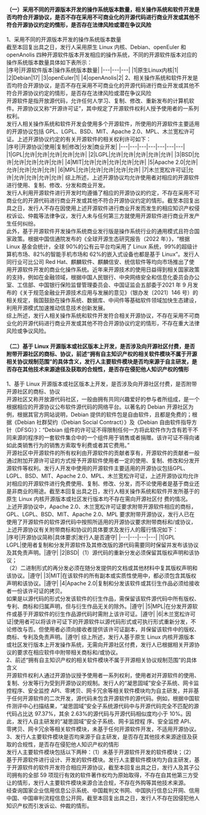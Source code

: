 #### （一）采用不同的开源版本开发的操作系统版本数量，相关操作系统和软件开发是否均符合开源协议，是否不存在采用不可商业化的开源代码进行商业开发或其他不符合开源协议约定的情形，是否存在法律风险或潜在争议风险  
1、采用不同的开源版本开发的操作系统版本数量  
截至本回复出具之日，发行人采用原生 Linux 内核、Debian、openEuler 和openAnolis 四种开源软件版本开发相应的操作系统，不同的开源软件版本对应的操作系统版本数量具体如下表所示：  
|序号|开源软件版本|操作系统版本数量|
|---|---|---|
|1|原生Linux内核|1|
|2|Debian|17|
|3|openEuler|1|
|4|openAnolis|2|
2、相关操作系统和软件开发是否均符合开源协议，是否不存在采用不可商业化的开源代码进行商业开发或其他不符合开源协议约定的情形，是否存在法律风险或潜在争议风险  
开源软件是指开放源代码，允许任何人学习、复制、修改、重新发布的计算机软件。开源协议又称“开源许可证”，其中规定了开源软件权利人授予使用者的一系列权利。  
发行人相关操作系统和软件开发会使用多个开源软件，所使用的开源软件主要适用的开源协议包括 GPL、LGPL、BSD、MIT、Apache 2.0、MPL、木兰宽松许可证。上述开源协议约定的有关开源软件的相关权利许可如下：  
|序号|开源协议|使用|复制|修改|分发|商业开发|
|---|---|---|---|---|---|---|
|1|GPL|允许|允许|允许|允许|允许|
|2|LGPL|允许|允许|允许|允许|允许|
|3|BSD|允许|允许|允许|允许|允许|
|4|MIT|允许|允许|允许|允许|允许|
|5|Apache 2.0|允许|允许|允许|允许|允许|
|6|MPL|允许|允许|允许|允许|允许|
|7|木兰宽松许可证|允许|允许|允许|允许|允许|
综上所述，上述开源协议均允许使用者对相应的开源软件进行使用、复制、修改、分发和商业开发。  
发行人利用开源软件进行开发时均遵循了相应的开源协议的约定，不存在采用不可商业化的开源代码进行商业开发或其他不符合开源协议约定的情形。截至本回复出具之日，发行人不存在因使用上述开源软件进行商业开发而发生的相应知识产权侵权诉讼、仲裁等法律争议，发行人未与任何第三方就使用开源软件进行商业开发产生任何纠纷。  
此外，基于开源软件开发操作系统商业发行版是操作系统行业的通用模式且符合国家政策。根据中国信通院发布的《全球开源生态研究报告（2022 年）》，“根据 Linux 基金会统计，全球 90%的公有云平台均采用了 Linux 系统，99%的超级计算机市场、82%的智能手机市场和 62%的嵌入式设备也都是基于 Linux”。发行人同行业可比公司 Red Hat、麒麟软件、麒麟信安、统信软件等均向市场推出了使用开源软件开发的商业化操作系统。近年来开源技术的使用日益得到相关国家政策的支持，例如在金融领域，根据中国人民银行、中央网络安全和信息化委员会办公室、工信部、中国银行保险监督管理委员会、中国证监会五部委于2021 年 9 月发布的《关于规范金融业开源技术应用与发展的意见》（银办发〔2021〕146 号）的相关规定，我国鼓励在操作系统、数据库、中间件等基础软件领域加快生态建设，利用开源模式加速推动信息技术创新发展。  
综上所述，发行人相关操作系统和软件开发符合相关开源协议，不存在采用不可商业化的开源代码进行商业开发或其他不符合开源协议约定的情形，不存在重大法律风险或争议风险。  
#### （二）基于 Linux 开源版本或社区版本上开发，是否涉及向开源社区付费，是否附带开源社区的商标、协议，前述“拥有自主知识产权的相关软件模块不属于开源相关协议规制范围”的具体含义，发行人主要软件模块是否均来源于自主研发，是否存在其他技术来源途径及获取的合规性，是否存在侵犯他人知识产权的情形
1、基于 Linux 开源版本或社区版本上开发，是否涉及向开源社区付费，是否附带开源社区的商标、协议  
开源社区又称开放源代码社区，一般由拥有共同兴趣爱好的参与者所组成，是一个根据相应的开源协议公布软件源代码的网络平台。以著名的 Debian 开源社区为例，根据其官方网站说明，Debian 提供的软件包是自由软件，且都是免费的；根据《Debian 社群契约（Debian Social Contract）》及《Debian 自由软件指导方针（DFSG）》：“Debian 组件的许可证不得限制任何一方将此软件作为含有若干不同来源的程序的一套软件集合中的一个组件用于销售或者捐赠。该许可证不得向诸如此类销售行为的销售方索取专利费或者其它费用。”  
开源社区中开源软件的所有权利由开源软件的贡献者享有，开源软件的贡献者一般通过附加开源许可证的方式授予开源软件使用者一定的使用、复制、修改和分发开源软件等权利。发行人开发中使用的开源软件主要适用的开源协议包括GPL、LGPL、BSD、MIT、Apache 2.0、MPL、木兰宽松许可证，上述开源协议均允许对相应的开源软件进行免费使用、复制、修改、分发，而不论使用者是基于商业还是非商业的用途。截至本回复出具之日，发行人相关操作系统和软件开发所基于的原生 Linux 内核开源版本或社区发行版本均不存在需向开源社区付
费的情况。  
上述开源协议中，Apache 2.0、木兰宽松许可证要求附带开源软件相应的商标，GPL、LGPL、BSD、MIT、Apache 2.0、MPL 要求附带开源协议，发行人已在使用了开源软件的软件源代码中按照所适用的开源协议要求附带商标和/或协议，上述开源协议有关附带商标和协议的具体要求及发行人的履行情况如下：  
|序号|开源协议简称|具体要求|发行人是否遵守|
|---|---|---|---|
|1|GPL<br>LGPL|使用者复制和分发开源软件及其修改版的源代码需要同时保留并发布该协议及其免责声明。|遵守|
|2|BSD|（1）源代码的重新分发必须保留其版权声明和该协议；<br>（2）二进制形式的再分发必须在随分发提供的文档或其他材料中复其版权声明和该协议。|遵守|
|3|MIT|在该软件的所有副本或实质性使用中，都必须包含其版权声明和该协议。|遵守|
|4|Apache 2.0|复制和分发该软件或其衍生作品必须给接收者一份该许可证的拷贝。 <br>如果是以源代码的形式分发该软件的衍生作品，需保留该软件源代码中所有版权、专利、商标和归属声明，但与衍生作品无关的除外。|遵守|
|5|MPL|在分发开源软件或基于开源软件的衍生作品源代码时需附上该许可证。|遵守|
|6|木兰宽松许可证|使用者可以将该许可证下的开源软件以源代码形式或可执行形式重新分发，不论修改与否。但使用者必须向接收者提供该许可证副本，并保留该软件中的版权、商标、专利及免责声明。|遵守|
综上所述，发行人基于原生 Linux 内核开源版本或社区发行版本上开发操作系统，无需向开源社区付费，发行人已根据相关开源协议的要求在相应软件中附带相关商标和/或协议。  
2、前述“拥有自主知识产权的相关软件模块不属于开源相关协议规制范围”的具体含义  
开源软件权利人通过开源协议授予使用者一系列权利，使用者对开源软件的使用、复制、分发等行为受到开源协议的规制。发行人的“凝思固域”安全子系统、网卡监控程序、安全监控 API、零拷贝、网卡冗余等相关软件模块均为自主研发，并非基于任何开源软件的二次开发，源代码未包含开源软件的源代码。例如，根据中国软件测评中心扫描结果，“凝思固域”安全子系统源代码中与开源代码完全不匹配的源代码占比达 97.37%，其余 2.63%的源代码与开源代码相似度均小于 10%。因此，发行人自主研发的“凝思固域”安全子系统、网卡监控程
序、安全监控 API、零拷贝、网卡冗余等相关软件模块，未基于任何开源软件开发，不适用开源协议。  
3、发行人主要软件模块是否均来源于自主研发，是否存在其他技术来源途径及获取的合规性，是否存在侵犯他人知识产权的情形  
发行人主要软件模块包括以下两种：（1）未基于开源软件开发的软件模块；（2）基于开源软件进行设计、开发的软件模块。发行人主要软件模块均为自主研发，基于开源软件的软件开发符合相应开源协议，截至本回复出具之日，发行人及其子公司拥有的全部 59 项现行有效的软件著作权均为原始取得，不存在自其他第三方受让的情形，发行人主要软件模块来源合法合规，不存在外购等其他技术来源。  
经查询国家企业信用信息公示系统、中国裁判文书网、中国执行信息公开网、信用中国、中国审判流程信息公开网，截至本回复出具之日，发行人不存在因侵犯他人知识产权而引发诉讼、仲裁的情形。  